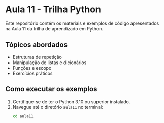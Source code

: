 # Aula 11 - Trilha Python

Este repositório contém os materiais e exemplos de código apresentados na Aula 11 da trilha de aprendizado em Python.

## Tópicos abordados
- Estruturas de repetição
- Manipulação de listas e dicionários
- Funções e escopo
- Exercícios práticos

## Como executar os exemplos
1. Certifique-se de ter o Python 3.10 ou superior instalado.
2. Navegue até o diretório `aula11` no terminal:
   ```bash
   cd aula11